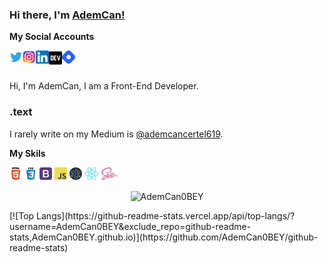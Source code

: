 ### Hi there, I'm [AdemCan!](https://tr.ademcan.cf) 

**My Social Accounts**

<a href="https://twitter.com/Can0Bey">
  <img align="left" alt="AdemCan | Twitter" width="21px" src="https://raw.githubusercontent.com/AdemCan0BEY/AdemCan0BEY/master/assets/twitter.svg" />
</a>

<a href="https://www.instagram.com/ademcancertel_/">
  <img align="left" alt="AdemCan | İnstagram" width="21px" src="image/instagram.png" />
</a>

<a href="https://www.linkedin.com/in/ademcan-certel-24aa411b2/">
  <img align="left" alt="AdemCan | Linkedin" width="21px" src="image/174857.png" />
</a>

<a href="https://dev.to/ademcan/">
  <img align="left" alt="AdemCan | İnstagram" width="21px" src="https://github.com/AdemCan0BEY/AdemCan0BEY/blob/master/image/dev-icon.svg" />
</a>

<a href="https://ademcan.hashnode.dev/">
  <img align="left" alt="AdemCan | İnstagram" width="21px" src="https://github.com/AdemCan0BEY/AdemCan0BEY/blob/master/image/hashnode.png" />
</a>

<br />
<br />

Hi, I'm AdemCan, I am a Front-End Developer.

### .text
I rarely write on my Medium is [@ademcancertel619](https://medium.com/@ademcancertel619).<br>

**My Skils**  

<code><img height="20" src="https://raw.githubusercontent.com/github/explore/80688e429a7d4ef2fca1e82350fe8e3517d3494d/topics/html/html.png"></code>
<code><img height="20" src="https://raw.githubusercontent.com/github/explore/80688e429a7d4ef2fca1e82350fe8e3517d3494d/topics/css/css.png"></code>
<code><img height="20" src="image/bootstrap.png"></code>
<code><img height="20" src="https://raw.githubusercontent.com/github/explore/80688e429a7d4ef2fca1e82350fe8e3517d3494d/topics/javascript/javascript.png"></code>
<code><img height="20" src="image/electronjs.png"></code> 
<code><img height="20" src="image/reactjs.png"></code> 
<code><img height="20" src="image/sass.png"></code> 






<p align="center"><img align="center" src="https://github-readme-stats.vercel.app/api?username=AdemCan0BEY&bg_color=30,e96443,904e95&title_color=fff&text_color=fff"" alt="AdemCan0BEY" /></p>
[![Top Langs](https://github-readme-stats.vercel.app/api/top-langs/?username=AdemCan0BEY&exclude_repo=github-readme-stats,AdemCan0BEY.github.io)](https://github.com/AdemCan0BEY/github-readme-stats)
